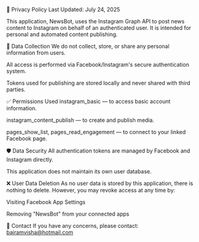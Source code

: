 📜 Privacy Policy
Last Updated: July 24, 2025

This application, NewsBot, uses the Instagram Graph API to post news content to Instagram on behalf of an authenticated user. It is intended for personal and automated content publishing.

🔐 Data Collection
We do not collect, store, or share any personal information from users.

All access is performed via Facebook/Instagram's secure authentication system.

Tokens used for publishing are stored locally and never shared with third parties.

✅ Permissions Used
instagram_basic — to access basic account information.

instagram_content_publish — to create and publish media.

pages_show_list, pages_read_engagement — to connect to your linked Facebook page.

🛡️ Data Security
All authentication tokens are managed by Facebook and Instagram directly.

This application does not maintain its own user database.

❌ User Data Deletion
As no user data is stored by this application, there is nothing to delete.
However, you may revoke access at any time by:

Visiting Facebook App Settings

Removing "NewsBot" from your connected apps

📩 Contact
If you have any concerns, please contact: bajramvisha@hotmail.com
